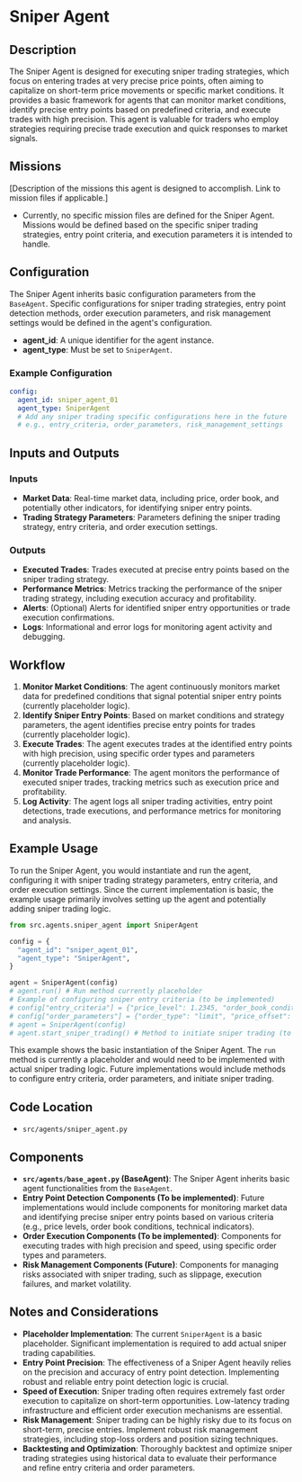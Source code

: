 # Sniper Agent

## Description

The Sniper Agent is designed for executing sniper trading strategies, which focus on entering trades at very precise price points, often aiming to capitalize on short-term price movements or specific market conditions. It provides a basic framework for agents that can monitor market conditions, identify precise entry points based on predefined criteria, and execute trades with high precision. This agent is valuable for traders who employ strategies requiring precise trade execution and quick responses to market signals.

## Missions

[Description of the missions this agent is designed to accomplish. Link to mission files if applicable.]
- Currently, no specific mission files are defined for the Sniper Agent. Missions would be defined based on the specific sniper trading strategies, entry point criteria, and execution parameters it is intended to handle.

## Configuration

The Sniper Agent inherits basic configuration parameters from the `BaseAgent`. Specific configurations for sniper trading strategies, entry point detection methods, order execution parameters, and risk management settings would be defined in the agent's configuration.

-   **agent_id**: A unique identifier for the agent instance.
-   **agent_type**: Must be set to `SniperAgent`.

### Example Configuration

```yaml
config:
  agent_id: sniper_agent_01
  agent_type: SniperAgent
  # Add any sniper trading specific configurations here in the future
  # e.g., entry_criteria, order_parameters, risk_management_settings
```

## Inputs and Outputs

### Inputs

-   **Market Data**: Real-time market data, including price, order book, and potentially other indicators, for identifying sniper entry points.
-   **Trading Strategy Parameters**: Parameters defining the sniper trading strategy, entry criteria, and order execution settings.

### Outputs

-   **Executed Trades**: Trades executed at precise entry points based on the sniper trading strategy.
-   **Performance Metrics**: Metrics tracking the performance of the sniper trading strategy, including execution accuracy and profitability.
-   **Alerts**: (Optional) Alerts for identified sniper entry opportunities or trade execution confirmations.
-   **Logs**: Informational and error logs for monitoring agent activity and debugging.

## Workflow

1.  **Monitor Market Conditions**: The agent continuously monitors market data for predefined conditions that signal potential sniper entry points (currently placeholder logic).
2.  **Identify Sniper Entry Points**: Based on market conditions and strategy parameters, the agent identifies precise entry points for trades (currently placeholder logic).
3.  **Execute Trades**: The agent executes trades at the identified entry points with high precision, using specific order types and parameters (currently placeholder logic).
4.  **Monitor Trade Performance**: The agent monitors the performance of executed sniper trades, tracking metrics such as execution price and profitability.
5.  **Log Activity**: The agent logs all sniper trading activities, entry point detections, trade executions, and performance metrics for monitoring and analysis.

## Example Usage

To run the Sniper Agent, you would instantiate and run the agent, configuring it with sniper trading strategy parameters, entry criteria, and order execution settings. Since the current implementation is basic, the example usage primarily involves setting up the agent and potentially adding sniper trading logic.

```python
from src.agents.sniper_agent import SniperAgent

config = {
  "agent_id": "sniper_agent_01",
  "agent_type": "SniperAgent",
}

agent = SniperAgent(config)
# agent.run() # Run method currently placeholder
# Example of configuring sniper entry criteria (to be implemented)
# config["entry_criteria"] = {"price_level": 1.2345, "order_book_condition": "bid_size_increase"}
# config["order_parameters"] = {"order_type": "limit", "price_offset": 0.0001}
# agent = SniperAgent(config)
# agent.start_sniper_trading() # Method to initiate sniper trading (to be implemented)
```

This example shows the basic instantiation of the Sniper Agent. The `run` method is currently a placeholder and would need to be implemented with actual sniper trading logic. Future implementations would include methods to configure entry criteria, order parameters, and initiate sniper trading.

## Code Location

-   `src/agents/sniper_agent.py`

## Components

-   **`src/agents/base_agent.py` (BaseAgent)**: The Sniper Agent inherits basic agent functionalities from the `BaseAgent`.
-   **Entry Point Detection Components (To be implemented)**: Future implementations would include components for monitoring market data and identifying precise sniper entry points based on various criteria (e.g., price levels, order book conditions, technical indicators).
-   **Order Execution Components (To be implemented)**: Components for executing trades with high precision and speed, using specific order types and parameters.
-   **Risk Management Components (Future)**: Components for managing risks associated with sniper trading, such as slippage, execution failures, and market volatility.

## Notes and Considerations

-   **Placeholder Implementation**: The current `SniperAgent` is a basic placeholder. Significant implementation is required to add actual sniper trading capabilities.
-   **Entry Point Precision**:  The effectiveness of a Sniper Agent heavily relies on the precision and accuracy of entry point detection. Implementing robust and reliable entry point detection logic is crucial.
-   **Speed of Execution**:  Sniper trading often requires extremely fast order execution to capitalize on short-term opportunities. Low-latency trading infrastructure and efficient order execution mechanisms are essential.
-   **Risk Management**:  Sniper trading can be highly risky due to its focus on short-term, precise entries. Implement robust risk management strategies, including stop-loss orders and position sizing techniques.
-   **Backtesting and Optimization**:  Thoroughly backtest and optimize sniper trading strategies using historical data to evaluate their performance and refine entry criteria and order parameters.